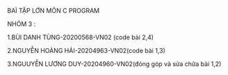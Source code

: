 BAÌ TẬP LỚN MÔN C PROGRAM

NHÓM 3 : 

1.BÙI DANH TÙNG-20200568-VN02 (code bài 2,4)

2.NGUYỄN HOÀNG HẢI-20204963-VN02(code bài 1,3)

3.NGUUYỄN LƯƠNG DUY-20204960-VN02(đóng góp và sửa chữa bài 1,2)
